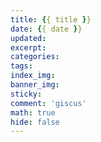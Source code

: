 ```yaml
---
title: {{ title }}
date: {{ date }}
updated: 
excerpt:
categories:
tags:
index_img:
banner_img:
sticky:
comment: 'giscus'
math: true
hide: false
---
```


